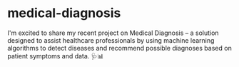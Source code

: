 # medical-diagnosis
I'm excited to share my recent project on Medical Diagnosis – a solution designed to assist healthcare professionals by using machine learning algorithms to detect diseases and recommend possible diagnoses based on patient symptoms and data. 🩺📊
